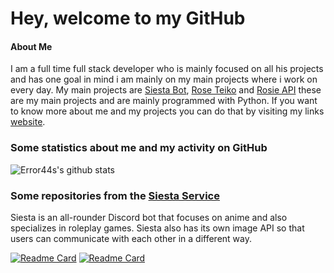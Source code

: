 # Hey, welcome to my GitHub

#### About Me

I am a full time full stack developer who is mainly focused on all his projects and has one goal in mind i am mainly on my main projects where i work on every day. My main projects are [Siesta Bot](https://siesta.red/), [Rose Teiko](https://siesta.red/) and [Rosie API](https://siesta.red/) these are my main projects and are mainly programmed with Python. If you want to know more about me and my projects you can do that by visiting my links [website](https://links.error44.tech/).

### Some statistics about me and my activity on GitHub

![Error44s's github stats](https://github-readme-stats.vercel.app/api?username=error44s&show_icons=true&title_color=fff&icon_color=79ff97&text_color=9f9f9f&bg_color=151515&hide_border=True&include_all_commits=true&count_private=true)

### Some repositories from the [Siesta Service](https://github.com/SiestaBot)
Siesta is an all-rounder Discord bot that focuses on anime and also specializes in roleplay games. Siesta also has its own image API so that users can communicate with each other in a different way.

[![Readme Card](https://github-readme-stats.vercel.app/api/pin/?username=SiestaBot&repo=Examples&layout=compact&theme=dark&hide_border=True&show_owner=True)](https://github.com/SiestaBot/Bot) [![Readme Card](https://github-readme-stats.vercel.app/api/pin/?username=SiestaBot&repo=Bot&layout=compact&theme=dark&hide_border=True&show_owner=True)](https://github.com/SiestaBot/Bot)
